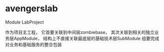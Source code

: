 # avengerslab
Module LabProject

作为项目主工程，
它首要关联到中间层zombiebase，
其次关联到相关的独立业务层AppModule，
结构上不直接关联最底层的基础技术层SubModule
组要完成对业务和基础服务的整合包装
